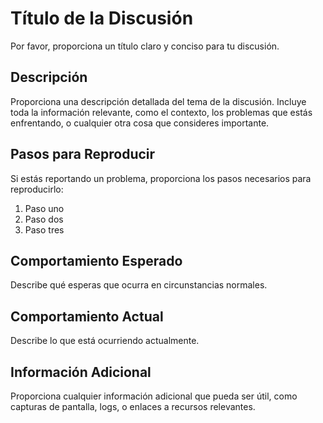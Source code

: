 # Título de la Discusión

Por favor, proporciona un título claro y conciso para tu discusión.

## Descripción

Proporciona una descripción detallada del tema de la discusión. Incluye toda la información relevante, como el contexto, los problemas que estás enfrentando, o cualquier otra cosa que consideres importante.

## Pasos para Reproducir

Si estás reportando un problema, proporciona los pasos necesarios para reproducirlo:

1. Paso uno
2. Paso dos
3. Paso tres

## Comportamiento Esperado

Describe qué esperas que ocurra en circunstancias normales.

## Comportamiento Actual

Describe lo que está ocurriendo actualmente.

## Información Adicional

Proporciona cualquier información adicional que pueda ser útil, como capturas de pantalla, logs, o enlaces a recursos relevantes.
